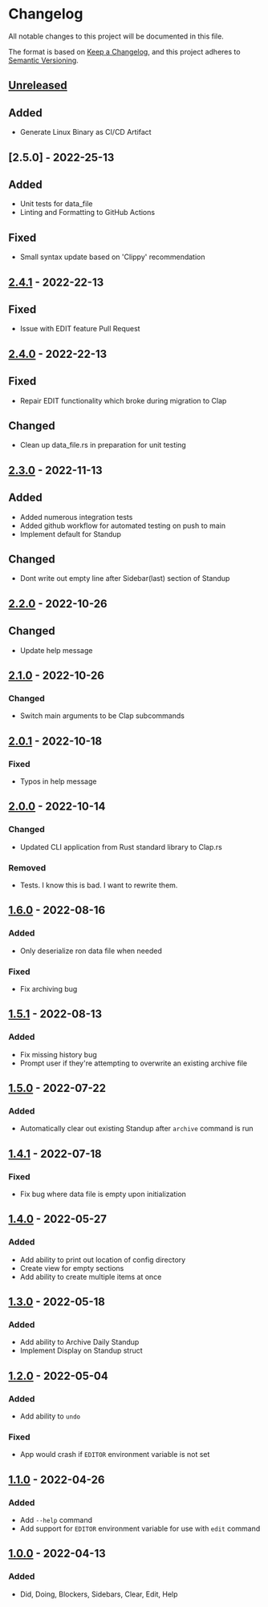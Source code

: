 # Changelog

All notable changes to this project will be documented in this file.

The format is based on [Keep a Changelog](https://keepachangelog.com/en/1.0.0/),
and this project adheres to [Semantic Versioning](https://semver.org/spec/v2.0.0.html).

## [Unreleased]

## Added

- Generate Linux Binary as CI/CD Artifact

## [2.5.0] - 2022-25-13

## Added

- Unit tests for data_file
- Linting and Formatting to GitHub Actions

## Fixed

- Small syntax update based on 'Clippy' recommendation

## [2.4.1] - 2022-22-13

## Fixed

- Issue with EDIT feature Pull Request

## [2.4.0] - 2022-22-13

## Fixed
- Repair EDIT functionality which broke during migration to Clap

## Changed
- Clean up data_file.rs in preparation for unit testing

## [2.3.0] - 2022-11-13

## Added

- Added numerous integration tests
- Added github workflow for automated testing on push to main
- Implement default for Standup

## Changed

- Dont write out empty line after Sidebar(last) section of Standup

## [2.2.0] - 2022-10-26

## Changed

- Update help message

## [2.1.0] - 2022-10-26

### Changed

- Switch main arguments to be Clap subcommands

## [2.0.1] - 2022-10-18

### Fixed

- Typos in help message

## [2.0.0] - 2022-10-14

### Changed

- Updated CLI application from Rust standard library to Clap.rs

### Removed

- Tests. I know this is bad. I want to rewrite them.

## [1.6.0] - 2022-08-16

### Added

- Only deserialize ron data file when needed

### Fixed

- Fix archiving bug

## [1.5.1] - 2022-08-13

### Added

- Fix missing history bug
- Prompt user if they're attempting to overwrite an existing archive file

## [1.5.0] - 2022-07-22

### Added

- Automatically clear out existing Standup after `archive` command is run

## [1.4.1] - 2022-07-18

### Fixed

- Fix bug where data file is empty upon initialization

## [1.4.0] - 2022-05-27

### Added

- Add ability to print out location of config directory
- Create view for empty sections
- Add ability to create multiple items at once

## [1.3.0] - 2022-05-18

### Added

- Add ability to Archive Daily Standup
- Implement Display on Standup struct

## [1.2.0] - 2022-05-04

### Added

- Add ability to `undo`

### Fixed

- App would crash if `EDITOR` environment variable is not set

## [1.1.0] - 2022-04-26

### Added

- Add `--help` command
- Add support for `EDITOR` environment variable for use with `edit` command

## [1.0.0] - 2022-04-13

### Added

- Did, Doing, Blockers, Sidebars, Clear, Edit, Help

[unreleased]: https://github.com/badjr13/laydown

<!-- Obtained by going to last commit before version bump and `Browse Files` -->

[2.4.1]: https://github.com/badjr13/laydown/tree/65adc66a3233f7db9a8fd8311a534252388cdd35
[2.4.0]: https://github.com/badjr13/laydown/tree/da09128b8ec09a3c4cc9357cac1d1b780b654073
[2.3.0]: https://github.com/badjr13/laydown/tree/246cb54ff78ca9b185435c464ce6bc59abea4b82
[2.2.0]: https://github.com/badjr13/laydown/tree/31ca0f2b0c98c506b6bc333b4aaf7478516c2d7a
[2.1.0]: https://github.com/badjr13/laydown/tree/64661fd0ad56006ffbd1e68f379de9a8827673d4
[2.0.1]: https://github.com/badjr13/laydown/tree/dcbde0fa55d97e4e8d2a6d2344ea8201b38de267
[2.0.0]: https://github.com/badjr13/laydown/tree/1d3239c132c39ec3f2a44dfd837f53f6d7e54e87
[1.6.0]: https://github.com/badjr13/laydown/tree/00fcf6c1385152e5aa2d3a359482e86af194494a
[1.5.1]: https://github.com/badjr13/laydown/tree/f246b3a9e1d85376967a23b4a7e2c93e1cac81e0
[1.5.0]: https://github.com/badjr13/laydown/tree/a35ca80390b74b61dcd4771119da74b918b476d7
[1.4.1]: https://github.com/badjr13/laydown/tree/69b8a22901e3cb639133282b80d7f4c4b19a05c5
[1.4.0]: https://github.com/badjr13/laydown/tree/0bb487815550b9182398508c22b8134b30844724
[1.3.0]: https://github.com/badjr13/laydown/tree/f6b23dcdd5b86796831e8e7f81282bb8341aad91
[1.2.0]: https://github.com/badjr13/laydown/tree/5a10fe65baac320d6a557a66af6372f690c04118
[1.1.0]: https://github.com/badjr13/laydown/tree/5b8c4a82a2362e0ed6a902e8166bb570f6dab403
[1.0.0]: https://github.com/badjr13/laydown/tree/951eb7d67472ca09c93dc22cb65541f71a8e23e9
